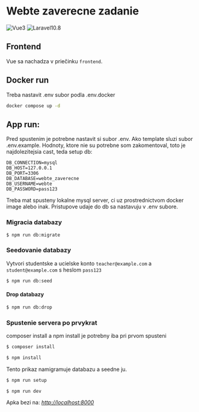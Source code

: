 # Webte zaverecne zadanie

![Vue3](https://img.shields.io/badge/Vue-3-green)
![Laravel10.8](https://img.shields.io/badge/Laravel-10.8-red)

## Frontend

Vue sa nachadza v priečinku `frontend`.

## Docker run
Treba nastavit .env subor podla .env.docker

```bash
docker compose up -d
```

## App run:

Pred spustenim je potrebne nastavit si subor .env. Ako template sluzi subor .env.example. Hodnoty,
ktore nie su potrebne som zakomentoval, toto je najdolezitejsia cast, teda setup db:

```
DB_CONNECTION=mysql
DB_HOST=127.0.0.1
DB_PORT=3306
DB_DATABASE=webte_zaverecne
DB_USERNAME=webte
DB_PASSWORD=pass123
```

Treba mat spusteny lokalne mysql server, ci uz prostrednictvom docker image alebo inak.
Pristupove udaje do db sa nastavuju v .env subore.

### Migracia databazy

```bash
$ npm run db:migrate
```

### Seedovanie databazy

Vytvori studentske a ucielske konto `teacher@example.com` a `student@example.com` s heslom `pass123`

```bash
$ npm run db:seed
```

#### Drop databazy

```bash
$ npm run db:drop
```

### Spustenie servera po prvykrat

composer install a npm install je potrebny iba pri prvom spusteni

```bash
$ composer install
```

```bash
$ npm install
```

Tento prikaz namigramuje databazu a seedne ju.

```bash
$ npm run setup
```

```bash
$ npm run dev
```

Apka bezi na: _[http://localhost:8000](http://localhost:8000)_
